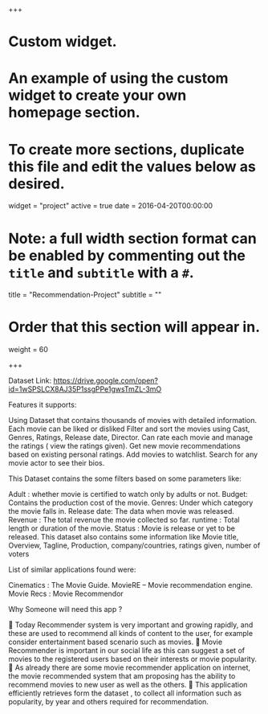 +++
# Custom widget.
# An example of using the custom widget to create your own homepage section.
# To create more sections, duplicate this file and edit the values below as desired.
widget = "project"
active = true
date = 2016-04-20T00:00:00

# Note: a full width section format can be enabled by commenting out the `title` and `subtitle` with a `#`.
title = "Recommendation-Project"
subtitle = ""

# Order that this section will appear in.
weight = 60

+++

Dataset Link:
https://drive.google.com/open?id=1wSPSLCX8AJ35P1ssgPPe1gwsTmZL-3mO

Features it supports:

Using Dataset that contains thousands of movies with detailed information.
Each movie can be liked or disliked
Filter and sort the movies using Cast, Genres, Ratings, Release date, Director.
Can rate each movie and manage the ratings ( view the ratings given).
Get new movie recommendations based on existing personal ratings.
Add movies to watchlist.
Search for any movie actor to see their bios.

This Dataset contains the some filters based on some parameters like:

Adult : whether movie is certified to watch only by adults or not.
Budget: Contains the production cost of the movie.
Genres: Under which category the movie falls in.
Release date: The data when movie was released.
Revenue : The total revenue the movie collected so far.
runtime : Total length or duration of the movie.
Status : Movie is release or yet to be released.
This dataset also contains some information like Movie title, Overview, Tagline, Production, company/countries, ratings given, number of voters






List of similar applications found were:

Cinematics : The Movie Guide.
MovieRE – Movie recommendation engine.
Movie Recs : Movie Recommendor

Why Someone will need this app ?

	Today Recommender system is very important and growing rapidly, and these are used to recommend all kinds of content to the user, for example consider entertainment based scenario such as movies.
	Movie Recommender is important in our social life as this can suggest a set of movies to the registered users based on their interests or movie popularity.
	As already there are some movie recommender application on internet, the movie recommended system that am proposing has the ability to recommend movies to new user as well as the others.
	This application efficiently retrieves form the dataset , to collect all information such as popularity, by year and others required for recommendation.
